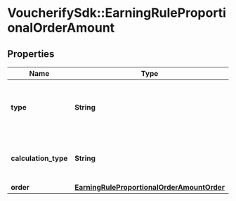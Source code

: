 # VoucherifySdk::EarningRuleProportionalOrderAmount

## Properties

| Name | Type | Description | Notes |
| ---- | ---- | ----------- | ----- |
| **type** | **String** | Defines how the points will be added to the loyalty card.PROPORTIONAL adds points based on a pre-defined ratio. | [default to &#39;PROPORTIONAL&#39;] |
| **calculation_type** | **String** | &#x60;ORDER_AMOUNT&#x60;: Pre-discount order amount (X points for every Y spent excluding discounts) | [default to &#39;ORDER_AMOUNT&#39;] |
| **order** | [**EarningRuleProportionalOrderAmountOrder**](EarningRuleProportionalOrderAmountOrder.md) |  |  |

